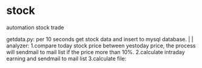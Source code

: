 # stock
automation stock trade


getdata.py: per 10 seconds get stock data and insert to mysql database.
   |
   |
analyzer:
1.compare today stock price between yestoday price, the process will sendmail to mail list if the price more than 10%. 
2.calculate intraday earning and sendmail to mail list
3.calculate file:

